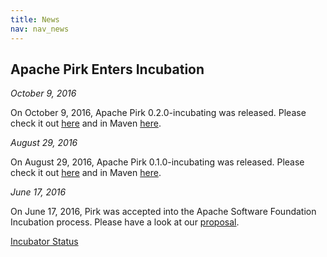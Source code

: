 ```yaml
---
title: News
nav: nav_news
---
```


## Apache Pirk Enters Incubation


*October 9, 2016*

On October 9, 2016, Apache Pirk 0.2.0-incubating was released. Please check it out [here](https://dist.apache.org/repos/dist/release/incubator/pirk/0.2.0-incubating/) and in Maven [here](https://mvnrepository.com/artifact/org.apache.pirk/apache-pirk).


*August 29, 2016*

On August 29, 2016, Apache Pirk 0.1.0-incubating was released. Please check it out [here](https://dist.apache.org/repos/dist/release/incubator/pirk/0.1.0-incubating/) and in Maven [here](https://mvnrepository.com/artifact/org.apache.pirk/apache-pirk).


*June 17, 2016*

On June 17, 2016, Pirk was accepted into the Apache Software Foundation Incubation process. Please have a look at our [proposal](http://wiki.apache.org/incubator/PirkProposal).

[Incubator Status](http://incubator.apache.org/projects/pirk.html)